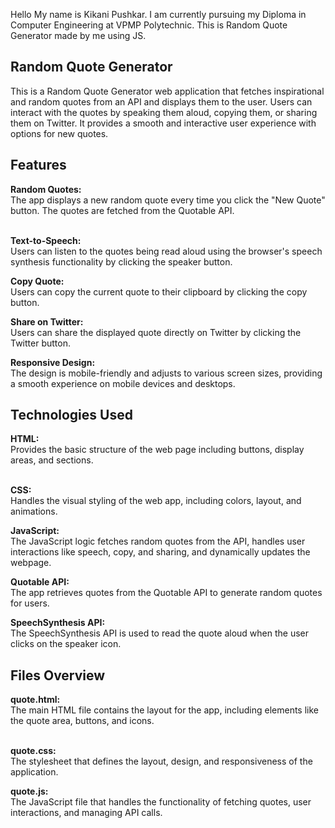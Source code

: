 Hello My name is Kikani Pushkar.
I am currently pursuing my Diploma in Computer Engineering at VPMP Polytechnic.
This is Random Quote Generator made by me using JS.

<h2>Random Quote Generator</h2>
This is a Random Quote Generator web application that fetches inspirational and random quotes from an API and displays them to the user. Users can interact with the quotes by speaking them aloud, copying them, or sharing them on Twitter. It provides a smooth and interactive user experience with options for new quotes.

<h2>Features</h2>
<b>Random Quotes:</b> <br>
The app displays a new random quote every time you click the "New Quote" button. The quotes are fetched from the Quotable API.<br><br>

<b>Text-to-Speech:</b> <br>
Users can listen to the quotes being read aloud using the browser's speech synthesis functionality by clicking the speaker button.<br>

<b>Copy Quote:</b> <br>
Users can copy the current quote to their clipboard by clicking the copy button.<br>

<b>Share on Twitter:</b> <br>
Users can share the displayed quote directly on Twitter by clicking the Twitter button.<br>

<b>Responsive Design:</b> <br>
The design is mobile-friendly and adjusts to various screen sizes, providing a smooth experience on mobile devices and desktops.<br>

<h2>Technologies Used</h2>
<b>HTML:</b> <br>
Provides the basic structure of the web page including buttons, display areas, and sections.<br><br>

<b>CSS:</b> <br>
Handles the visual styling of the web app, including colors, layout, and animations.<br>

<b>JavaScript:</b> <br>
The JavaScript logic fetches random quotes from the API, handles user interactions like speech, copy, and sharing, and dynamically updates the webpage.<br>

<b>Quotable API:</b> <br>
The app retrieves quotes from the Quotable API to generate random quotes for users.<br>

<b>SpeechSynthesis API:</b> <br>
The SpeechSynthesis API is used to read the quote aloud when the user clicks on the speaker icon.<br>

<h2>Files Overview</h2>
<b>quote.html:</b> <br>
The main HTML file contains the layout for the app, including elements like the quote area, buttons, and icons.<br><br>

<b>quote.css:</b> <br>
The stylesheet that defines the layout, design, and responsiveness of the application.<br>

<b>quote.js:</b> <br>
The JavaScript file that handles the functionality of fetching quotes, user interactions, and managing API calls.<br>
